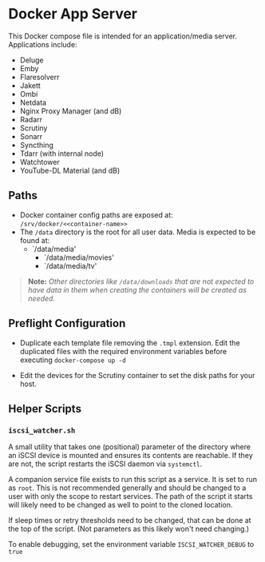 # Docker App Server

This Docker compose file is intended for an application/media server. Applications include:

* Deluge
* Emby
* Flaresolverr
* Jakett
* Ombi
* Netdata
* Nginx Proxy Manager (and dB)
* Radarr
* Scrutiny
* Sonarr
* Syncthing
* Tdarr (with internal node)
* Watchtower
* YouTube-DL Material (and dB)

## Paths

* Docker container config paths are exposed at: `/srv/docker/<<container-name>>`
* The `/data` directory is the root for all user data. Media is expected to be found at:
  * `/data/media'
    * `/data/media/movies'
    * `/data/media/tv'

> **Note:** *Other directories like `/data/downloads` that are not expected to have data in them when creating the containers will be created as needed.*

## Preflight Configuration

* Duplicate each template file removing the `.tmpl` extension. Edit the duplicated files with the required environment variables before executing `docker-compose up -d`

* Edit the devices for the Scrutiny container to set the disk paths for your host.

## Helper Scripts

### `iscsi_watcher.sh`

A small utility that takes one (positional) parameter of the directory where an iSCSI device is mounted and ensures its contents are reachable. If they are not, the script restarts the iSCSI daemon via `systemctl`.

A companion service file exists to run this script as a service. It is set to run as `root`. This is not recommended generally and should be changed to a user with only the scope to restart services. The path of the script it starts will likely need to be changed as well to point to the cloned location.

If sleep times or retry thresholds need to be changed, that can be done at the top of the script. (Not parameters as this likely  won't need changing.)

To enable debugging, set the environment variable `ISCSI_WATCHER_DEBUG` to `true`
